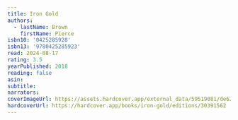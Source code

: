 ```yaml
---
title: Iron Gold
authors:
  - lastName: Brown
    firstName: Pierce
isbn10: '0425285928'
isbn13: '9780425285923'
read: 2024-08-17
rating: 3.5
yearPublished: 2018
reading: false
asin:
subtitle:
narrators:
coverImageUrl: https://assets.hardcover.app/external_data/59519081/de62823da0e41ad46ff3d5fc463f074a8dd3ef5e.jpeg
hardcoverUrl: https://hardcover.app/books/iron-gold/editions/30391562
---
```

